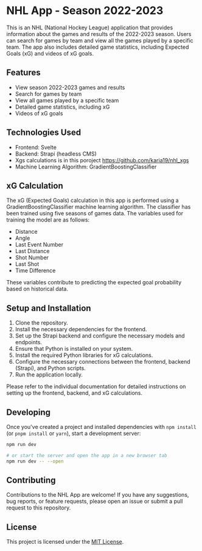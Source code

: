 # NHL App - Season 2022-2023

This is an NHL (National Hockey League) application that provides information about the games and results of the 2022-2023 season. Users can search for games by team and view all the games played by a specific team. The app also includes detailed game statistics, including Expected Goals (xG) and videos of xG goals.

## Features

- View season 2022-2023 games and results
- Search for games by team
- View all games played by a specific team
- Detailed game statistics, including xG
- Videos of xG goals

## Technologies Used

- Frontend: Svelte
- Backend: Strapi (headless CMS)
- Xgs calculations is in this poroject https://github.com/karia19/nhl_xgs
- Machine Learning Algorithm: GradientBoostingClassifier

## xG Calculation

The xG (Expected Goals) calculation in this app is performed using a GradientBoostingClassifier machine learning algorithm. The classifier has been trained using five seasons of games data. The variables used for training the model are as follows:

- Distance
- Angle
- Last Event Number
- Last Distance
- Shot Number
- Last Shot
- Time Difference

These variables contribute to predicting the expected goal probability based on historical data.

## Setup and Installation

1. Clone the repository.
2. Install the necessary dependencies for the frontend.
3. Set up the Strapi backend and configure the necessary models and endpoints.
4. Ensure that Python is installed on your system.
5. Install the required Python libraries for xG calculations.
6. Configure the necessary connections between the frontend, backend (Strapi), and Python scripts.
7. Run the application locally.

Please refer to the individual documentation for detailed instructions on setting up the frontend, backend, and xG calculations.


## Developing

Once you've created a project and installed dependencies with `npm install` (or `pnpm install` or `yarn`), start a development server:

```bash
npm run dev

# or start the server and open the app in a new browser tab
npm run dev -- --open
```

## Contributing

Contributions to the NHL App are welcome! If you have any suggestions, bug reports, or feature requests, please open an issue or submit a pull request to this repository.

## License

This project is licensed under the [MIT License](https://opensource.org/licenses/MIT).


